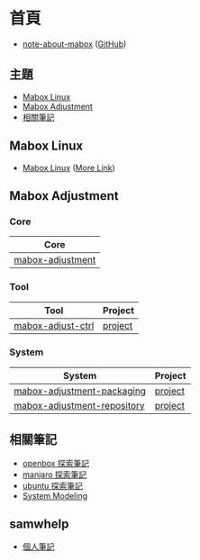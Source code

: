 
# 首頁

* [note-about-mabox](https://samwhelp.github.io/note-about-mabox/) ([GitHub](https://github.com/samwhelp/note-about-mabox))


## 主題

* [Mabox Linux](#mabox-linux)
* [Mabox Adjustment](#mabox-adjustment)
* [相關筆記](#相關筆記)


## Mabox Linux

* [Mabox Linux](https://maboxlinux.org/) ([More Link](https://samwhelp.github.io/note-about-mabox/read/link/maboxlinux.html))


## Mabox Adjustment


### Core

| Core |
| --- |
| [mabox-adjustment](https://github.com/samwhelp/note-about-mabox/tree/gh-pages/_demo/project/mabox-adjustment) |


### Tool

| Tool | Project |
| --- | --- |
| [mabox-adjust-ctrl](https://samwhelp.github.io/note-about-mabox/read/project/mabox-adjustment/mabox-adjust-ctrl.html) | [project](https://github.com/samwhelp/note-about-mabox/tree/gh-pages/_demo/project/mabox-adjustment/tool/mabox-adjust-ctrl) |


### System

| System | Project |
| --- | --- |
| [mabox-adjustment-packaging](https://samwhelp.github.io/note-about-mabox/read/project/mabox-adjustment/mabox-adjustment-packaging.html) | [project](https://github.com/samwhelp/note-about-mabox/tree/gh-pages/_demo/project/mabox-adjustment-system/mabox-adjustment-packaging)
| [mabox-adjustment-repository](https://samwhelp.github.io/note-about-mabox/read/project/mabox-adjustment/mabox-adjustment-repository.html) | [project](https://github.com/samwhelp/note-about-mabox/tree/gh-pages/_demo/project/mabox-adjustment-system/mabox-adjustment-repository)


## 相關筆記

* [openbox 探索筆記](https://samwhelp.github.io/note-about-openbox/)
* [manjaro 探索筆記](https://samwhelp.github.io/note-about-manjaro/)
* [ubuntu 探索筆記](https://samwhelp.github.io/note-about-ubuntu/)
* [System Modeling](https://samwhelp.github.io/system-modeling/)


## samwhelp

* [個人筆記](https://samwhelp.github.io/book/)
